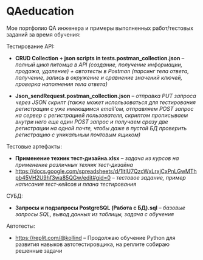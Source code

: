 # QAeducation
Мое портфолио QA инженера и примеры выполненных работ/тестовых заданий за время обучения:

Тестирование API:

- **CRUD Collection + json scripts in tests.postman_collection.json** – _полный цикл питомца в API (создание, получение информации, продажа, удаление) + автотесты в Postman (парсинг тела ответа, получение, запись в окружение и сравнение значений ключей, проверка наполнения тела ответа)_

- **Json_sendRequest.postman_collection.json** – _отправка PUT запроса через JSON скрипт (также может использоваться для тестирования регистрации с уже имеющимся email'ом, отправляем POST запрос на сервер с регистрацией пользователя, скриптом прописываем внутри него еще один POST запрос и получаем сразу две регистрации на одной почте, чтобы даже в пустой БД проверить регистрацию с уникальным почтовым ящиком)_

Тестовые артефакты: 

- **Применение техник тест-дизайна.xlsx** – _задача из курсов на применение различных техник тест-дизайна_
- https://docs.google.com/spreadsheets/d/1ItlU7QzcWxLrxjCxPnLGwMThpb45VH2U9hf3wa85QGw/edit#gid=0 – _тестовое задание, пример написания тест-кейсов и плана тестирования_


СУБД:

- **Запросы и подзапросы PostgreSQL (Работа с БД).sql** – _базовые запросы SQL, вывод данных из таблицы, задача с обучения_


Автотесты:
- https://replit.com/@kollind – Продолжаю обучение Python для развития навыков автотестировщика, на реплите собираю решенные задачи
